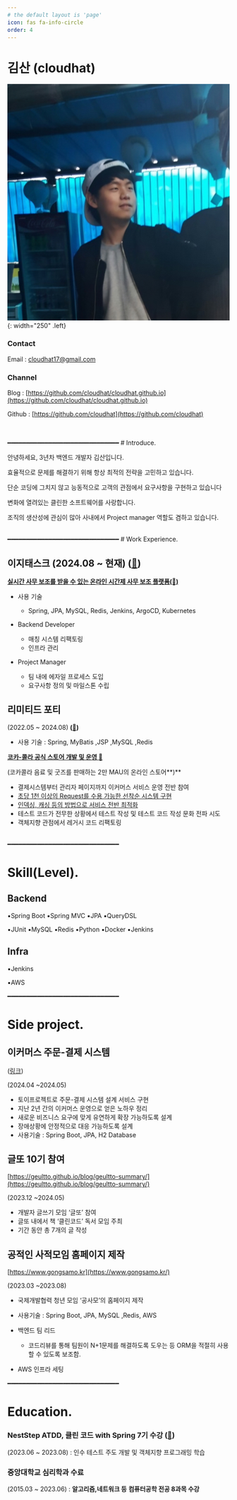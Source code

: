 ```yaml
---
# the default layout is 'page'
icon: fas fa-info-circle
order: 4
---
```



# 김산 (cloudhat)

![share-slack](/assets/img/profile.png){: width="250" .left}



### Contact

Email : cloudhat17@gmail.com

### Channel

Blog : [https://github.com/cloudhat/cloudhat.github.io](https://github.com/cloudhat/cloudhat.github.io)

Github : [https://github.com/cloudhat](https://github.com/cloudhat)

<br>
<br>
━━━━━━━━━━━━━━━━━━━━━━━━━━━━━━
# Introduce.

안녕하세요, 3년차 백엔드 개발자 김산입니다.

효율적으로 문제를 해결하기 위해 항상 최적의 전략을 고민하고 있습니다.

단순 코딩에 그치지 않고 능동적으로 고객의 관점에서 요구사항을 구현하고 있습니다

변화에 열려있는 클린한 소프트웨어를 사랑합니다.

조직의 생산성에 관심이 많아 사내에서 Project manager 역할도 겸하고 있습니다.

<br>
━━━━━━━━━━━━━━━━━━━━━━━━━━━━━━
# Work Experience.

## 이지태스크 (2024.08 ~ 현재) **(**[🔗](https://easytask.co.kr/)**)**

 [**실시간 사무 보조를 받을 수 있는 온라인 시간제 사무 보조 플랫폼(🔗)**](https://easytask.co.kr/easytask-company)


- 사용 기술 
  -  Spring, JPA, MySQL, Redis, Jenkins, ArgoCD, Kubernetes


- Backend Developer
    - 매칭 시스템 리팩토링
    - 인프라 관리
- Project Manager
    - 팀 내에 에자일 프로세스 도입
    - 요구사항 정의 및 마일스톤 수립

## 리미티드 포티

(2022.05 ~ 2024.08) **(**[🔗](http://www.limited40.com/)**)**

- 사용 기술 : Spring, MyBatis ,JSP ,MySQL ,Redis

[**코카-콜라 공식 스토어 개발 및 운영 🔗**](https://cokeplay.cocacola.co.kr/main)

(코카콜라 음료 및 굿즈를 판매하는 2만 MAU의 온라인 스토어**)**

- 결제시스템부터 관리자 페이지까지 이커머스 서비스 운영 전반 참여
- [초당 1천 이상의 Request를 수용 가능한 선착순 시스템 구현](https://www.notion.so/24-03-Distributed-Lock-Redis-ca449dbdde8a47188a7010076e872c57?pvs=21)
- [인덱싱, 캐싱 등의 방법으로 서비스 전반 최적화](https://www.notion.so/24-03-afa8eab15367456d94fca181de17c849?pvs=21)
- 테스트 코드가 전무한 상황에서 테스트 작성 및 테스트 코드 작성 문화 전파 시도
- 객체지향 관점에서 레거시 코드 리팩토링

<br>
━━━━━━━━━━━━━━━━━━━━━━━━━━━━━━

# Skill(Level).

## Backend

▪️Spring Boot  ▪️Spring MVC  ▪️JPA ▪️QueryDSL 

▪️JUnit ▪️MySQL  ▪️Redis  ▪️Python ▪️Docker ▪️Jenkins

## Infra

▪️Jenkins

▪️AWS

━━━━━━━━━━━━━━━━━━━━━━━━━━━━━━

# Side project.

## 이커머스 주문-결제 시스템

([링크](https://www.notion.so/24-05-ca8474d5f918430da2c76ea3df423fc3?pvs=21))

(2024.04 ~2024.05)

- 토이프로젝트로 주문-결제 시스템 설계 서비스 구현
- 지난 2년 간의 이커머스 운영으로 얻은 노하우 정리
- 새로운 비즈니스 요구에 맞게 유연하게 확장 가능하도록 설계
- 장애상황에 안정적으로 대응 가능하도록 설계
- 사용기술 : Spring Boot, JPA, H2 Database

## 글또 10기 참여

[https://geultto.github.io/blog/geultto-summary/](https://geultto.github.io/blog/geultto-summary/)

(2023.12 ~2024.05)

- 개발자 글쓰기 모임 ‘글또’ 참여
- 글또 내에서 책 ‘클린코드’ 독서 모임 주최
- 기간 동안 총 7개의 글 작성

## 공적인 사적모임 홈페이지 제작

[https://www.gongsamo.kr](https://www.gongsamo.kr/)

(2023.03 ~2023.08)

- 국제개발협력 청년  모임 ‘공사모’의 홈페이지 제작
- 사용기술 : Spring Boot, JPA, MySQL ,Redis, AWS
- 백엔드 팀 리드
    - 코드리뷰를 통해 팀원이  N+1문제를 해결하도록 도우는 등 ORM을 적절히 사용할 수 있도록 보조함.
    
- AWS 인프라 세팅

━━━━━━━━━━━━━━━━━━━━━━━━━━━━━━
# Education.

### **NestStep ATDD, 클린 코드 with Spring 7기 수강 (**[🔗](https://edu.nextstep.camp/c/R89PYi5H/)**)**

(2023.06 ~ 2023.08) : 인수 테스트 주도 개발 및 객체지향 프로그래밍 학습

### 중앙대학교 심리학과 수료

(2015.03 ~ 2023.06) : **알고리즘,네트워크 등** **컴퓨터공학 전공 8과목 수강**

